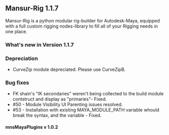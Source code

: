 ## Mansur-Rig 1.1.7

Mansur-Rig is a python modular rig-builder for Autodesk-Maya, equipped with a full custom rigging nodes-library to fill all of your Rigging needs in one place.


### What's new in Version 1.1.7

### Depreciation
- CurveZip module depreciated. Please use CurveZipB.

### Bug fixes
- FK shain's "IK secondaries" weren't being collected to the build module contstruct and display as "primaries"- Fixed.
- \#50 - Module Visibility UI Parenting issues resolved.
- \#53 - Installation with existing MAYA_MODULE_PATH variable whould break the syntax, and the variable - Fixed.

#### mnsMayaPlugins v 1.0.2